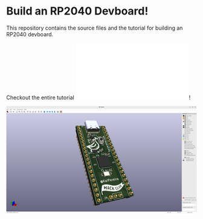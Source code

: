 # Build an RP2040 Devboard!

This repository contains the source files and the tutorial for building an RP2040 devboard.

Checkout the entire tutorial ![here](/JOURNAL.md)!

![Pasted image 20250930162537.png](journal/Pasted%20image%2020250930162537.png)

